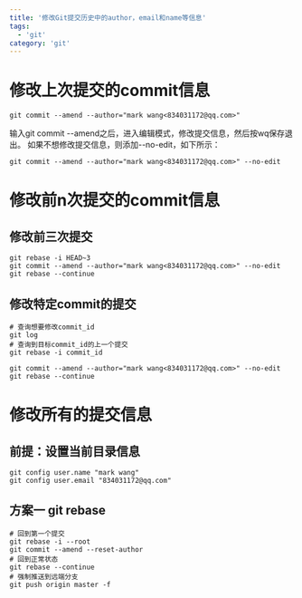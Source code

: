 ```yaml
---
title: '修改Git提交历史中的author，email和name等信息'
tags:
  - 'git'
category: 'git'
---
```


# 修改上次提交的commit信息

```shell
git commit --amend --author="mark wang<834031172@qq.com>"
```

输入git commit --amend之后，进入编辑模式，修改提交信息，然后按wq保存退出。
如果不想修改提交信息，则添加--no-edit，如下所示：

```shell
git commit --amend --author="mark wang<834031172@qq.com>" --no-edit
```

# 修改前n次提交的commit信息

## 修改前三次提交

```shell
git rebase -i HEAD~3
git commit --amend --author="mark wang<834031172@qq.com>" --no-edit
git rebase --continue
```

## 修改特定commit的提交

```shell
# 查询想要修改commit_id
git log
# 查询到目标commit_id的上一个提交
git rebase -i commit_id

git commit --amend --author="mark wang<834031172@qq.com>" --no-edit
git rebase --continue

```

# 修改所有的提交信息

## 前提：设置当前目录信息

```shell
git config user.name "mark wang"
git config user.email "834031172@qq.com"
```

## 方案一 git rebase

```shell
# 回到第一个提交
git rebase -i --root
git commit --amend --reset-author
# 回到正常状态
git rebase --continue
# 强制推送到远端分支
git push origin master -f
```
